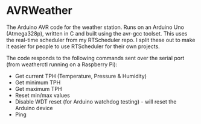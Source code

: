 # AVRWeather

The Arduino AVR code for the weather station. Runs on an Arduino Uno (Atmega328p), written in C and built using the avr-gcc toolset. This uses the real-time scheduler from my RTScheduler repo. I split these out to make it easier for people to use RTScheduler for their own projects.

The code responds to the following commands sent over the serial port (from weatherctl running on a Raspberry Pi):

- Get current TPH (Temperature, Pressure & Humidity)
- Get minimum TPH
- Get maximum TPH
- Reset min/max values
- Disable WDT reset (for Arduino watchdog testing) - will reset the Arduino device
- Ping
